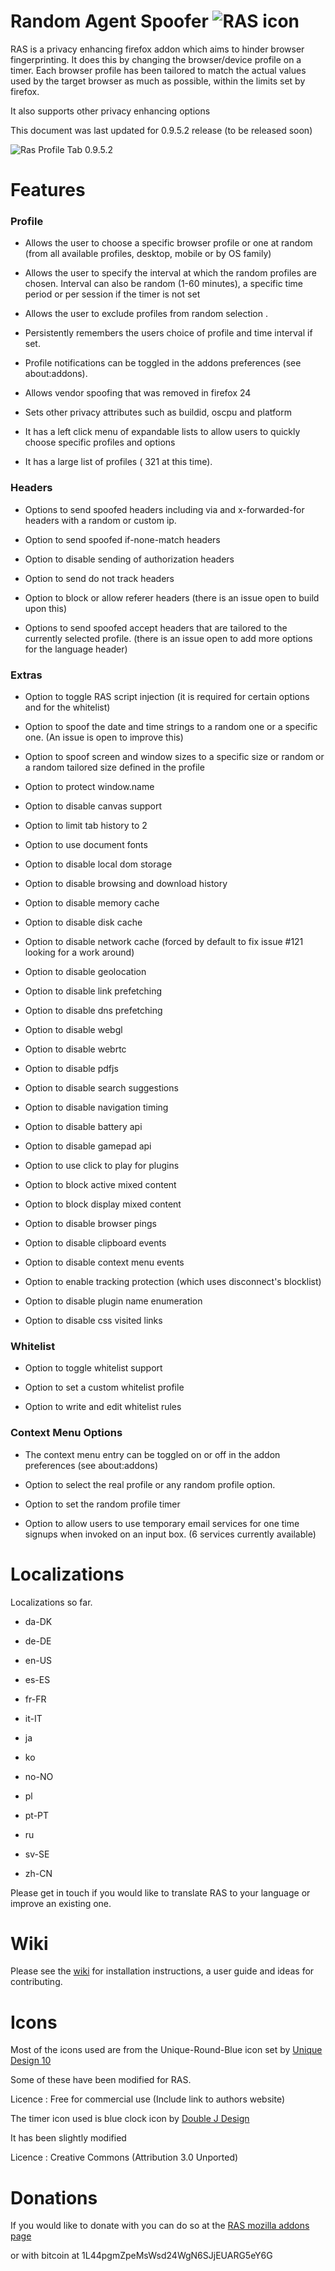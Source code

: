 # Random Agent Spoofer ![RAS icon](https://github.com/dillbyrne/random-agent-spoofer/blob/master/data/images/icon.png "RAS icon")




RAS is a privacy enhancing firefox addon which aims to hinder browser
fingerprinting. It does this by changing the browser/device profile on a timer.
Each browser profile has been tailored to match the actual values used by the target 
browser as much as possible, within the limits set by firefox.

It also supports other privacy enhancing options


This document was last updated for 0.9.5.2 release (to be released soon)

![Ras Profile Tab 0.9.5.2](https://cloud.githubusercontent.com/assets/2903711/7181625/00f8a3ea-e444-11e4-89b6-aaa0890a2654.png "Ras Profile Tab 0.9.5.2")



# Features 

### Profile

- Allows the user to choose a specific browser profile or one at random (from all available profiles, desktop, mobile or by OS family)  

- Allows the user to specify the interval at which the random profiles are
  chosen. Interval can also be random (1-60 minutes), a specific time period or per session if the timer is not set

- Allows the user to exclude profiles from random selection .

- Persistently remembers the users choice of profile and time interval if set.

- Profile notifications can be toggled in the addons preferences (see about:addons).

- Allows vendor spoofing that was removed in firefox 24

- Sets other privacy attributes such as buildid, oscpu and platform 
 
- It has a left click menu of expandable lists to allow users to quickly choose
  specific profiles and options

- It has a large list of profiles ( 321 at this time).

### Headers

- Options to send spoofed headers including via and x-forwarded-for headers with a random or custom ip.

- Option to send spoofed if-none-match headers 

- Option to disable sending of authorization headers 

- Option to send do not track headers

- Option to block or allow referer headers (there is an issue open to build upon this)
 
- Options to send spoofed accept headers that are tailored to the currently selected profile. (there is an issue open to add more options for the language header)


### Extras

- Option to toggle RAS script injection (it is required for certain options and for the whitelist)

- Option to spoof the date and time strings to a random one or a specific one. (An issue is open to improve this)

- Option to spoof screen and window sizes to a specific size or random or a random tailored size defined in the profile

- Option to protect window.name

- Option to disable canvas support

- Option to limit tab history to 2 

- Option to use document fonts

- Option to disable local dom storage

- Option to disable browsing and download history

- Option to disable memory cache

- Option to disable disk cache

- Option to disable network cache (forced by default to fix issue #121 looking for a work around)

- Option to disable geolocation

- Option to disable link prefetching

- Option to disable dns prefetching

- Option to disable webgl

- Option to disable webrtc

- Option to disable pdfjs

- Option to disable search suggestions

- Option to disable navigation timing

- Option to disable battery api

- Option to disable gamepad api

- Option to use click to play for plugins

- Option to block active mixed content

- Option to block display mixed content

- Option to disable browser pings

- Option to disable clipboard events

- Option to disable context menu events

- Option to enable tracking protection (which uses disconnect's blocklist)

- Option to disable plugin name enumeration

- Option to disable css visited links

### Whitelist

- Option to toggle whitelist support

- Option to set a custom whitelist profile

- Option to write and edit whitelist rules

### Context Menu Options

- The context menu entry can be toggled on or off in the addon preferences (see about:addons)

- Option to select the real profile or any random profile option.

- Option to set the random profile timer

- Option to allow users to use temporary email services for one time signups when invoked on an input box. (6 services currently available)

# Localizations

Localizations so far.

- da-DK

- de-DE

- en-US

- es-ES

- fr-FR

- it-IT

- ja

- ko

- no-NO

- pl

- pt-PT

- ru

- sv-SE

- zh-CN

Please get in touch if you would like to translate RAS to your language or improve an existing one.


# Wiki 

Please see the [wiki](https://github.com/dillbyrne/random-agent-spoofer/wiki) for installation instructions, a user guide and ideas for contributing. 



# Icons 

Most of the icons used are from the  Unique-Round-Blue icon set by [Unique Design 10](http://www.uniquedesign10.com/)

Some of these have been modified for RAS.

Licence : Free for commercial use (Include link to authors website)  


The timer icon used is blue clock icon by [Double J Design](http://www.doublejdesign.co.uk/)

It has been slightly modified

Licence :  Creative Commons (Attribution 3.0 Unported)



# Donations 

If you would like to donate with you can do so at the
[RAS mozilla addons page](https://addons.mozilla.org/en-US/firefox/addon/random-agent-spoofer/)

or with bitcoin at
1L44pgmZpeMsWsd24WgN6SJjEUARG5eY6G
